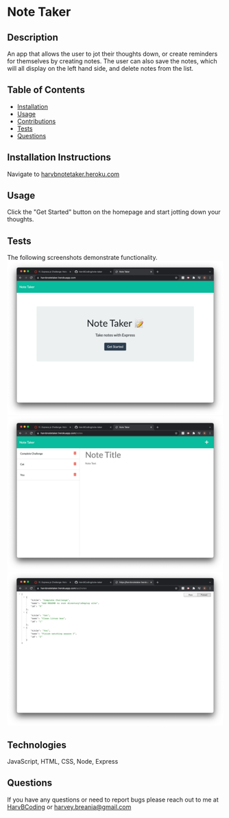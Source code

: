 
  # Note Taker
  

  ## Description
  An app that allows the user to jot their thoughts down, or create reminders for themselves by creating notes. The user can also save the notes, which will all display on the left hand side, and delete notes from the list.

  ## Table of Contents
  * [Installation](#installation-instructions)
  * [Usage](#usage)
  * [Contributions](#contributions)
  * [Tests](#tests)
  * [Questions](#questions)
  
  
  

  ## Installation Instructions
  Navigate to [harvbnotetaker.heroku.com](https://harvbnotetaker.herokuapp.com/)

  ## Usage
  Click the "Get Started" button on the homepage and start jotting down your thoughts.
 
  ## Tests
  The following screenshots demonstrate functionality.
  ![Homepage](./READMEImages/HomepageNoteTaker.png)
  ![NotesPage](./READMEImages/NotesPageNoteTaker.png)
  ![APIPage](./READMEImages/APIPageNoteTaker.png)

  ## Technologies
  JavaScript, HTML, CSS, Node, Express

  ## Questions
  If you have any questions or need to report bugs please reach out to me at [HarvBCoding](https://www.github.com/HarvBCoding) or harvey.breania@gmail.com
  
  

